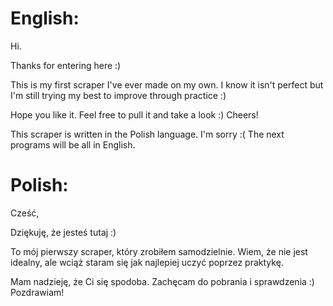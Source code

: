 English:
=================
Hi.

Thanks for entering here :)

This is my first scraper I've ever made on my own. I know it isn't perfect but I'm still trying my best to improve through practice :)

Hope you like it. Feel free to pull it and take a look :) Cheers!

This scraper is written in the Polish language. I'm sorry :( The next programs will be all in English.


Polish:
=================

Cześć,

Dziękuję, że jesteś tutaj :)

To mój pierwszy scraper, który zrobiłem samodzielnie. Wiem, że nie jest idealny, ale wciąż staram się jak najlepiej uczyć poprzez praktykę.

Mam nadzieję, że Ci się spodoba. Zachęcam do pobrania i sprawdzenia :) Pozdrawiam!